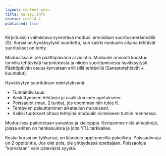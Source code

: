 ```yaml
---
layout: content-main
title: Kurssi-info
course: rub114.2
published: true
---
```

Kirjoituksiin valmistava syventävä moduuli arvioidaan suoritusmerkinnällä (S). Kurssi on hyväksytysti suoritettu, kun kaikki moduulin aikana tehtävät suoritukset on tehty.

Moduulissa ei ole päättöpäivänä arviointia. Moduulin arviointi koostuu tunnilla tehtävistä harjoituksista ja niiden suorittamisesta hyväksytysti. Päättöpäivän osuus korvataan erillisillä tehtävillä (Sanastotehtävät + kuuntelut).

Hyväksytyn suorituksen edellytyksenä:

- Tuntiaktiivisuus.
- Keskittyminen tehtäviin ja osallistuminen opetukseen.
- Poissaolot (max. 2 tuntia), jos enemmän niin tulee K.
- Tehtävien palauttaminen aikataulun mukaisesti.
- Kaikki tuotokset oltava tehtyinä moduulin viimeiseen tuntiin mennessä.

Moduulissa painotetaan sanastoa ja kielioppia. Kertaamme niitä aihepiirejä, joissa eniten on hankaluuksia ja joita YTL tarkkailee.

Koska kurssi on työkurssi, on läsnäolo oppitunneilla pakollista. Poissaoloraja on 2 oppituntia. Jos olet pois, ole yhteydessä opettajaan. Poissaoloja "korvataan" vain pätevästä syystä.
